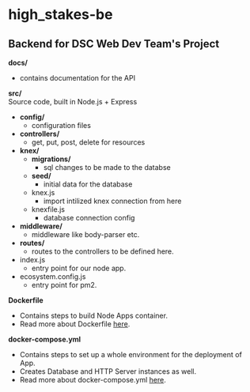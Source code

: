 # high_stakes-be
## Backend for DSC Web Dev Team's Project

**docs/**
- contains documentation for the API

**src/**  
Source code, built in Node.js + Express
- **config/**
    - configuration files
- **controllers/**  
    - get, put, post, delete for resources  
- **knex/**  
    - **migrations/**  
        - sql changes to be made to the databse
    - **seed/**  
        - initial data for the database
    - knex.js
        - import intilized knex connection from here
    - knexfile.js
        - database connection config
- **middleware/**
    - middleware like body-parser etc.
- **routes/**
    - routes to the controllers to be defined here.
- index.js
    - entry point for our node app.
- ecosystem.config.js
    - entry point for pm2.

**Dockerfile**
- Contains steps to build Node Apps container.
- Read more about Dockerfile [here](https://docs.docker.com/engine/reference/builder/).

**docker-compose.yml**
- Contains steps to set up a whole environment for the deployment of App.
- Creates Database and HTTP Server instances as well.
- Read more about docker-compose.yml [here](https://docs.docker.com/compose/compose-file/).